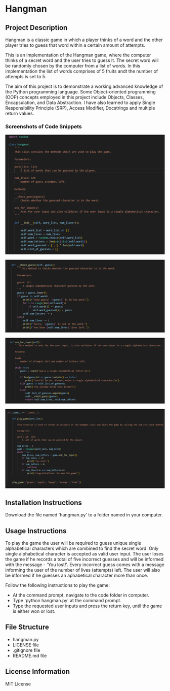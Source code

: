 # Hangman
## Project Description
Hangman is a classic game in which a player thinks of a word and the other player tries to guess that word within a certain amount of attempts.

This is an implementation of the Hangman game, where the computer thinks of a secret word and the user tries to guess it. The secret word will be randomly chosen by the computer from a list of words. In this implementation the list of words comprises of 5 fruits andt the number of attempts is set to 5.

The aim of this project is to demonstrate a working advanced knowledge of the Python programming language. Some Object-oriented programming (OOP) concepts employed in this project include Objects, Classes, Encapsulation, and Data Abstraction. I have also learned to apply Single Responsibility Principle (SRP), Access Modifier, Docstrings and multiple return values.

### Screenshots of Code Snippets
![Hangman Init](/hangman_init_code.png)

![Check Guess](/check_guess_code.png)

![Ask For Input](/ask_for_input_code.png)

![Play Gamet](/play_game_code.png)

## Installation Instructions
Download the file named 'hangman.py' to a folder named in your computer.

## Usage Instructions
To play the game the user will be required to guess unique single alphabetical characters which are combined to find the secret word. Only single alphabetical character is accepted as valid user input.  The user loses the game if he records a total of five incorrect guesses and will be informed with the message - 'You lost!'.
Every incorrect guess comes with a message informing the user of the number of lives (attempts) left. The user will also be informed if he guesses an aphabetical character more than once.

Follow the following instructions to play the game:
- At the command prompt, navigate to the code folder in computer.
- Type 'python hangman.py' at the command prompt.
- Type the requested user inputs and press the return key, until the game is either won or lost.

## File Structure
- hangman.py
- LICENSE file
- .gitignore file
- README.md file

## License Information
MIT License